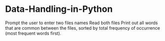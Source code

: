 # Data-Handling-in-Python
Prompt the user to enter two files names
Read both files
Print out all words that are common between the files, sorted by total frequency of occurrence (most frequent words first).
